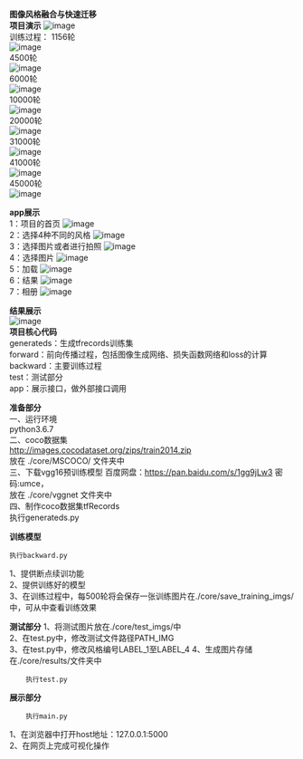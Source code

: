 **图像风格融合与快速迁移**<br>
**项目演示**
 ![image](https://github.com/mr-zhouzhouzhou/styletransfer/blob/master/img/display.gif)<br>
训练过程：
    1156轮<br>
 ![image](https://github.com/mr-zhouzhouzhou/styletransfer/blob/master/img/1156.jpg)<br>
    4500轮<br>
 ![image](https://github.com/mr-zhouzhouzhou/styletransfer/blob/master/img/4500.jpg)<br>
    6000轮<br>
 ![image](https://github.com/mr-zhouzhouzhou/styletransfer/blob/master/img/6000.jpg)<br>
    10000轮<br>
 ![image](https://github.com/mr-zhouzhouzhou/styletransfer/blob/master/img/10000.jpg)<br>
    20000轮<br>
 ![image](https://github.com/mr-zhouzhouzhou/styletransfer/blob/master/img/20000.jpg)<br>
    31000轮<br>
 ![image](https://github.com/mr-zhouzhouzhou/styletransfer/blob/master/img/31000.jpg)<br>
    41000轮<br>
 ![image](https://github.com/mr-zhouzhouzhou/styletransfer/blob/master/img/41000.jpg)<br>
    45000轮<br>
 ![image](https://github.com/mr-zhouzhouzhou/styletransfer/blob/master/img/45000.jpg)<br>
 
 **app展示**<br>
1：项目的首页
 ![image](https://github.com/mr-zhouzhouzhou/styletransfer/blob/master/img/79816200bc261c4abe08f43bf4d7768.png)<br>
2：选择4种不同的风格
 ![image](https://github.com/mr-zhouzhouzhou/styletransfer/blob/master/img/030a3982d446a76518c181971820914.png)<br>
 3：选择图片或者进行拍照
 ![image](https://github.com/mr-zhouzhouzhou/styletransfer/blob/master/img/7475358d9e96425d5900009124271aa.png)<br>
 4：选择图片
 ![image](https://github.com/mr-zhouzhouzhou/styletransfer/blob/master/img/27cfc33d68e417f54406839be0b2631.png)<br>
 5：加载
 ![image](https://github.com/mr-zhouzhouzhou/styletransfer/blob/master/img/d898b88d583673a50280386365b8083.png)<br> 
 6：结果
 ![image](https://github.com/mr-zhouzhouzhou/styletransfer/blob/master/img/4fffdca44807702c0328c2057e8826a.png)<br>
 7：相册
 ![image](https://github.com/mr-zhouzhouzhou/styletransfer/blob/master/img/22c5fc7949726b5cb2cd196e6a6884f.png)<br>

**结果展示**<br>
![image](https://github.com/mr-zhouzhouzhou/styletransfer/blob/master/img/result25.jpg)<br>
 **项目核心代码**<br>
generateds：生成tfrecords训练集<br>
forward：前向传播过程，包括图像生成网络、损失函数网络和loss的计算<br>
backward：主要训练过程<br>
test：测试部分<br>
app：展示接口，做外部接口调用


 **准备部分**<br>
一、运行环境<br>
python3.6.7<br>
二、coco数据集<br>
http://images.cocodataset.org/zips/train2014.zip <br>
放在 ./core/MSCOCO/ 文件夹中<br>
三、下载vgg16预训练模型
百度网盘：https://pan.baidu.com/s/1gg9jLw3  密码:umce，<br>
放在 ./core/vggnet 文件夹中<br>
四、制作coco数据集tfRecords<br>
执行generateds.py<br>

**训练模型**
```
执行backward.py
```
1、提供断点续训功能<br>
2、提供训练好的模型<br>
3、在训练过程中，每500轮将会保存一张训练图片在./core/save_training_imgs/中，可从中查看训练效果<br>

**测试部分**
1、将测试图片放在./core/test_imgs/中<br>
2、在test.py中，修改测试文件路径PATH_IMG<br>
3、在test.py中，修改风格编号LABEL_1至LABEL_4
4、生成图片存储在./core/results/文件夹中
```
    执行test.py
```


**展示部分**
```
    执行main.py
```
1、在浏览器中打开host地址：127.0.0.1:5000<br>
2、在网页上完成可视化操作<br>

